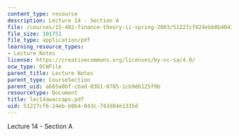 ```yaml
---
content_type: resource
description: Lecture 14 - Section A
file: /courses/15-402-finance-theory-ii-spring-2003/51227cf624ebb0b4043c743d84e1335d_lec14awaccapv.pdf
file_size: 101751
file_type: application/pdf
learning_resource_types:
- Lecture Notes
license: https://creativecommons.org/licenses/by-nc-sa/4.0/
ocw_type: OCWFile
parent_title: Lecture Notes
parent_type: CourseSection
parent_uid: ab65a0bf-cbad-03b1-0785-1cb9d6125f9b
resourcetype: Document
title: lec14awaccapv.pdf
uid: 51227cf6-24eb-b0b4-043c-743d84e1335d
---
```

Lecture 14 - Section A
